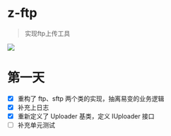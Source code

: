 # z-ftp
> 实现ftp上传工具

![](E:\repo\z-ftp\upload.png)

# 第一天

- [X] 重构了 ftp、sftp 两个类的实现，抽离易变的业务逻辑
- [X] 补充上日志
- [X] 重新定义了 Uploader 基类，定义 IUploader 接口
- [ ] 补充单元测试
